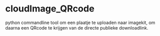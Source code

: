 # cloudImage_QRcode
python commandline tool om een plaatje te uploaden naar imagekit, om daarna een QRcode te krijgen van de directe publieke downloadlink.
